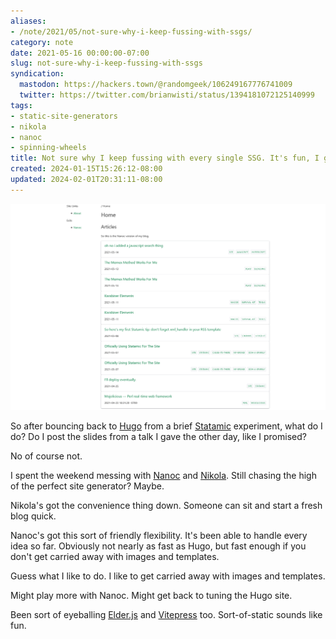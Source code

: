 ```yaml
---
aliases:
- /note/2021/05/not-sure-why-i-keep-fussing-with-ssgs/
category: note
date: 2021-05-16 00:00:00-07:00
slug: not-sure-why-i-keep-fussing-with-ssgs
syndication:
  mastodon: https://hackers.town/@randomgeek/106249167776741009
  twitter: https://twitter.com/brianwisti/status/1394181072125140999
tags:
- static-site-generators
- nikola
- nanoc
- spinning-wheels
title: Not sure why I keep fussing with every single SSG. It's fun, I guess?
created: 2024-01-15T15:26:12-08:00
updated: 2024-02-01T20:31:11-08:00
---
```


![attachments/img/2021/cover-2021-05-16.png](../../../attachments/img/2021/cover-2021-05-16.png)

So after bouncing back to [Hugo](../../../card/Hugo.md) from a brief [Statamic](../../../card/Statamic.md) experiment, what do I do? Do I post the slides from a talk I gave the other day, like I promised?

No of course not.

I spent the weekend messing with [Nanoc](https://nanoc.app) and [Nikola](https://getnikola.com). Still chasing the high of the perfect site generator? Maybe.

Nikola's got the convenience thing down. Someone can sit and start a fresh blog quick.

Nanoc's got this sort of friendly flexibility. It's been able to handle every idea so far. Obviously not nearly as fast as Hugo, but fast enough if you don't get carried away with images and templates.

Guess what I like to do. I like to get carried away with images and templates.

Might play more with Nanoc. Might get back to tuning the Hugo site.

Been sort of eyeballing [Elder.js](https://elderguide.com/tech/elderjs/) and [Vitepress](https://vitepress.vuejs.org/) too. Sort-of-static sounds like fun.
